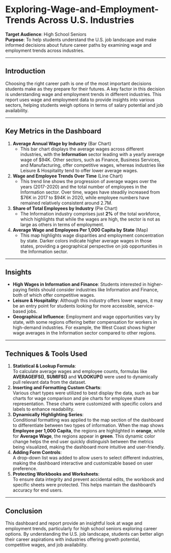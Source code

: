 # Exploring-Wage-and-Employment-Trends Across U.S. Industries

**Target Audience**: High School Seniors  
**Purpose**: To help students understand the U.S. job landscape and make informed decisions about future career paths by examining wage and employment trends across industries.

---

## **Introduction**

Choosing the right career path is one of the most important decisions students make as they prepare for their futures. A key factor in this decision is understanding wage and employment trends in different industries. This report uses wage and employment data to provide insights into various sectors, helping students weigh options in terms of salary potential and job availability.

---
## **Key Metrics in the Dashboard**

1. **Average Annual Wage by Industry** (Bar Chart)
    - This bar chart displays the average wages across different industries, with the **Information** sector leading with a yearly average wage of $94K. Other sectors, such as Finance, Business Services, and Manufacturing, offer competitive wages, whereas industries like Leisure & Hospitality tend to offer lower average wages.
2. **Wage and Employee Trends Over Time** (Line Chart)
    - This trend line shows the progression of average wages over the years (2017-2020) and the total number of employees in the Information sector. Over time, wages have steadily increased from $76K in 2017 to $94K in 2020, while employee numbers have remained relatively consistent around 2.7M.
3. **Share of Total Employees by Industry** (Pie Chart)
    - The Information industry comprises just **2%** of the total workforce, which highlights that while the wages are high, the sector is not as large as others in terms of employment.
4. **Average Wage and Employees Per 1,000 Capita by State** (Map)
    - This map highlights wage disparities and employment concentration by state. Darker colors indicate higher average wages in those states, providing a geographical perspective on job opportunities in the Information sector.
---
## **Insights**

- **High Wages in Information and Finance**: Students interested in higher-paying fields should consider industries like Information and Finance, both of which offer competitive wages.
- **Leisure & Hospitality**: Although this industry offers lower wages, it may be an entry point for students looking for more accessible, service-based jobs.
- **Geographical Influence**: Employment and wage opportunities vary by state, with some regions offering better compensation for workers in high-demand industries. For example, the West Coast shows higher wage averages in the Information sector compared to other regions.
---
## **Techniques & Tools Used**

1. **Statistical & Lookup Formula**:  
    To calculate average wages and employee counts, formulas like **AVERAGEIFS()**, **SUMIFS()** and **VLOOKUP()** were used to dynamically pull relevant data from the dataset.
2. **Inserting and Formatting Custom Charts**:  
    Various chart types were utilized to best display the data, such as bar charts for wage comparison and pie charts for employee share representation. These charts were customized with specific colors and labels to enhance readability.
3. **Dynamically Highlighting Series**:  
    Conditional formatting was applied to the map section of the dashboard to differentiate between two types of information. When the map shows **Employee per 1,000 Capita**, the regions are highlighted in **orange**, while for **Average Wage**, the regions appear in **green**. This dynamic color change helps the end user quickly distinguish between the metrics being visualized, making the dashboard more intuitive and user-friendly.
4. **Adding Form Controls**:  
    A drop-down list was added to allow users to select different industries, making the dashboard interactive and customizable based on user preference.
5. **Protecting Workbooks and Worksheets**:  
    To ensure data integrity and prevent accidental edits, the workbook and specific sheets were protected. This helps maintain the dashboard’s accuracy for end users.
---
## **Conclusion**

This dashboard and report provide an insightful look at wage and employment trends, particularly for high school seniors exploring career options. By understanding the U.S. job landscape, students can better align their career aspirations with industries offering growth potential, competitive wages, and job availability.
